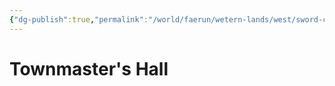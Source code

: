 ```yaml
---
{"dg-publish":true,"permalink":"/world/faerun/wetern-lands/west/sword-coast/phandalin/townmaster-s-hall/"}
---
```



# Townmaster's Hall